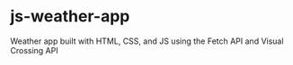 # js-weather-app
Weather app built with HTML, CSS, and JS  using the Fetch API and Visual Crossing API 

